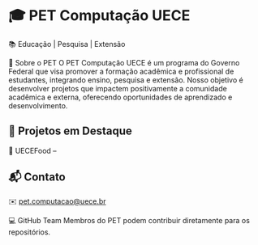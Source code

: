 # 🎓 PET Computação UECE
📚 Educação | Pesquisa | Extensão

📌 Sobre o PET
O PET Computação UECE é um programa do Governo Federal que visa promover a formação acadêmica e profissional de estudantes, integrando ensino, pesquisa e extensão. Nosso objetivo é desenvolver projetos que impactem positivamente a comunidade acadêmica e externa, oferecendo oportunidades de aprendizado e desenvolvimento.

## 🌟 Projetos em Destaque
🔹 UECEFood – 

## 📬 Contato
✉️ pet.computacao@uece.br

💻 GitHub Team
Membros do PET podem contribuir diretamente para os repositórios.
